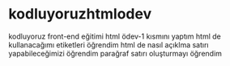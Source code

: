 # kodluyoruzhtmlodev
kodluyoruz front-end eğitimi html ödev-1 kısmını yaptım
html de kullanacağımı etiketleri öğrendim
html de nasıl açıklma satırı yapabileceğimizi öğrendim
parağraf satırı oluşturmayı öğrendim
